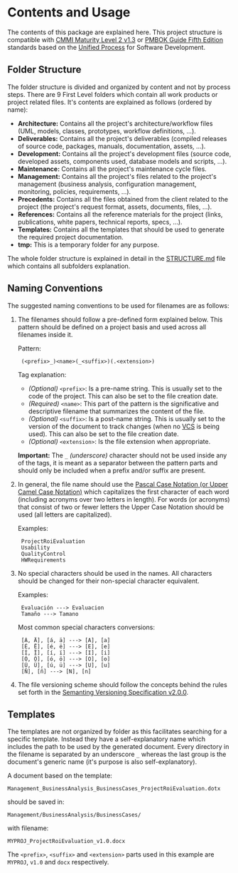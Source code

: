 # Contents and Usage

The contents of this package are explained here. This project structure is compatible with [CMMI Maturity Level 2 v1.3](CMMI.md) or [PMBOK Guide Fifth Edition](PMBOK.md) standards based on the [Unified Process](UP.md) for Software Development. 

## Folder Structure

The folder structure is divided and organized by content and not by process steps. There are 9 First Level folders which contain all work products or project related files. It's contents are explained as follows (ordered by name):

* **Architecture:** Contains all the project's architecture/workflow files (UML, models, classes, prototypes, workflow definitions, ...).
* **Deliverables:** Contains all the project's deliverables (compiled releases of source code, packages, manuals, documentation, assets, ...).
* **Development:** Contains all the project's development files (source code, developed assets, components used, database models and scripts, ...).
* **Maintenance:** Contains all the project's maintenance cycle files.
* **Management:** Contains all the project's files related to the project's management (business analysis, configuration management, monitoring, policies, requirements, ...).
* **Precedents:** Contains all the files obtained from the client related to the project (the project's request format, assets, documents, files, ...).
* **References:** Contains all the reference materials for the project (links, publications, white papers, technical reports, specs, ...).
* **Templates:** Contains all the templates that should be used to generate the required project documentation.
* **tmp:** This is a temporary folder for any purpose.

The whole folder structure is explained in detail in the [STRUCTURE.md](STRUCTURE.md) file which contains all subfolders explanation.

## Naming Conventions

The suggested naming conventions to be used for filenames are as follows:

1. The filenames should follow a pre-defined form explained below. This pattern should be defined on a project basis and used across all filenames inside it.

	Pattern:
	
		(<prefix>_)<name>(_<suffix>)(.<extension>)
	
	Tag explanation:
	
	* _(Optional)_ `<prefix>`: Is a pre-name string. This is usually set to the code of the project. This can also be set to the file creation date.
	* _(Required)_ `<name>`: This part of the pattern is the significative and descriptive filename that summarizes the content of the file.
	* _(Optional)_ `<suffix>`: Is a post-name string. This is usually set to the version of the document to track changes (when no [VCS](http://en.wikipedia.org/wiki/Revision_control) is being used). This can also be set to the file creation date.
	* _(Optional)_ `<extension>`: Is the file extension when appropriate.
	
	**Important:** The `_` _(underscore)_ character should not be used inside any of the tags, it is meant as a separator between the pattern parts and should only be included when a prefix and/or suffix are present.

2. In general, the file name should use the [Pascal Case Notation (or Upper Camel Case Notation)](http://en.wikipedia.org/wiki/CamelCase) which capitalizes the first character of each word (including acronyms over two letters in length). For words (or acronyms) that consist of two or fewer letters the Upper Case Notation should be used (all letters are capitalized).

	Examples:
	
		ProjectRoiEvaluation
		Usability
		QualityControl
		HWRequirements

3. No special characters should be used in the names. All characters should be changed for their non-special character equivalent.

	Examples:
	
		Evaluación ---> Evaluacion
		Tamaño ---> Tamano
	
	Most common special characters conversions:
	
		[Á, Ä], [á, ä] ---> [A], [a]
		[É, Ë], [é, ë] ---> [E], [e]
		[Í, Ï], [í, ï] ---> [I], [i]
		[Ó, Ö], [ó, ö] ---> [O], [o]
		[Ú, Ü], [ú, ü] ---> [U], [u]
		[Ñ], [ñ] ---> [N], [n]

4. The file versioning scheme should follow the concepts behind the rules set forth in the [Semanting Versioning Specification v2.0.0](http://semver.org/spec/v2.0.0.html).

## Templates

The templates are not organized by folder as this facilitates searching for a specific template. Instead they have a self-explanatory name which includes the path to be used by the generated document. Every directory in the filename is separated by an underscore `_` whereas the last group is the document's generic name (it's purpose is also self-explanatory).

A document based on the template:

	Management_BusinessAnalysis_BusinessCases_ProjectRoiEvaluation.dotx

should be saved in:

	Management/BusinessAnalysis/BusinessCases/

with filename:

	MYPROJ_ProjectRoiEvaluation_v1.0.docx

The `<prefix>`, `<suffix>` and `<extension>` parts used in this example are `MYPROJ`, `v1.0` and `docx` respectively.

